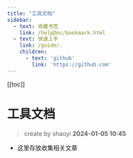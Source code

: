 ```yaml
---
title: "工具文档"
sidebar:  
  - text: 收藏书签
    link: /helpDoc/bookmark.html  
  - text: 快速上手
    link: /guide/.
    children:
      - text: 'github'
        link: 'https://github.com'
---
```

[[toc]]

工具文档
==
> create by shaoyi    **2024-01-05 10:45**
* 这里存放收集相关文章



